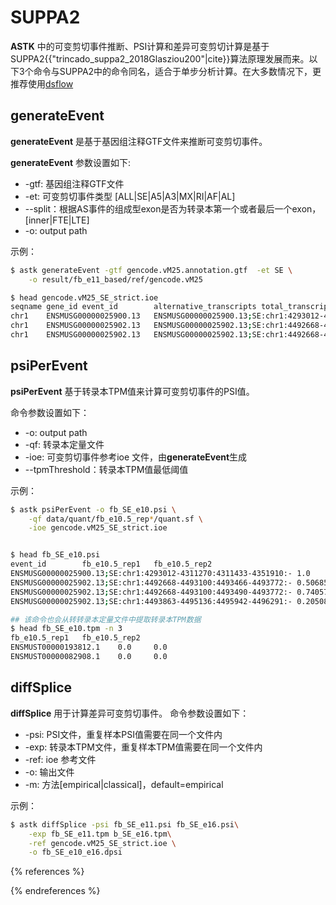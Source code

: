 # SUPPA2

**ASTK** 中的可变剪切事件推断、PSI计算和差异可变剪切计算是基于SUPPA2{{"trincado_suppa2_2018Glasziou200"|cite}}算法原理发展而来。以下3个命令与SUPPA2中的命令同名，适合于单步分析计算。在大多数情况下，更推荐使用[dsflow](dsflow.html)

## generateEvent

**generateEvent** 是基于基因组注释GTF文件来推断可变剪切事件。

**generateEvent** 参数设置如下:

* -gtf: 基因组注释GTF文件
* -et: 可变剪切事件类型 [ALL|SE|A5|A3|MX|RI|AF|AL]
* --split：根据AS事件的组成型exon是否为转录本第一个或者最后一个exon，[inner|FTE|LTE]
* -o: output path

示例：

```bash
$ astk generateEvent -gtf gencode.vM25.annotation.gtf  -et SE \
    -o result/fb_e11_based/ref/gencode.vM25

$ head gencode.vM25_SE_strict.ioe
seqname gene_id event_id        alternative_transcripts total_transcripts
chr1    ENSMUSG00000025900.13   ENSMUSG00000025900.13;SE:chr1:4293012-4311270:4311433-4351910:- ENSMUST00000208660.1    ENSMUST00000208660.1,ENSMUST00000208793.1
chr1    ENSMUSG00000025902.13   ENSMUSG00000025902.13;SE:chr1:4492668-4493100:4493466-4493772:- ENSMUST00000027035.9    ENSMUST00000027035.9,ENSMUST00000192650.5,ENSMUST00000191647.1
chr1    ENSMUSG00000025902.13   ENSMUSG00000025902.13;SE:chr1:4492668-4493100:4493490-4493772:- ENSMUST00000116652.7    ENSMUST00000116652.7,ENSMUST00000192650.5,ENSMUST00000191647.1
```

## psiPerEvent

**psiPerEvent** 基于转录本TPM值来计算可变剪切事件的PSI值。

命令参数设置如下：

* -o: output path
* -qf: 转录本定量文件
* -ioe: 可变剪切事件参考ioe 文件，由**generateEvent**生成
* --tpmThreshold：转录本TPM值最低阈值

示例：

```bash
$ astk psiPerEvent -o fb_SE_e10.psi \
    -qf data/quant/fb_e10.5_rep*/quant.sf \
    -ioe gencode.vM25_SE_strict.ioe


$ head fb_SE_e10.psi
event_id        fb_e10.5_rep1   fb_e10.5_rep2
ENSMUSG00000025900.13;SE:chr1:4293012-4311270:4311433-4351910:- 1.0     1.0
ENSMUSG00000025902.13;SE:chr1:4492668-4493100:4493466-4493772:- 0.50685587094156        0.49103663421745114
ENSMUSG00000025902.13;SE:chr1:4492668-4493100:4493490-4493772:- 0.7405788514940302      0.697045848727448
ENSMUSG00000025902.13;SE:chr1:4493863-4495136:4495942-4496291:- 0.20508467461294735     0.16355428896798765

## 该命令也会从转转录本定量文件中提取转录本TPM数据
$ head fb_SE_e10.tpm -n 3
fb_e10.5_rep1   fb_e10.5_rep2
ENSMUST00000193812.1    0.0     0.0
ENSMUST00000082908.1    0.0     0.0
```

## diffSplice

**diffSplice** 用于计算差异可变剪切事件。
命令参数设置如下：

* -psi: PSI文件，重复样本PSI值需要在同一个文件内
* -exp: 转录本TPM文件，重复样本TPM值需要在同一个文件内
* -ref: ioe 参考文件
* -o: 输出文件
* -m: 方法[empirical|classical]，default=empirical

示例：

```bash
$ astk diffSplice -psi fb_SE_e11.psi fb_SE_e16.psi\
    -exp fb_SE_e11.tpm b_SE_e16.tpm\
    -ref gencode.vM25_SE_strict.ioe \
    -o fb_SE_e10_e16.dpsi 
```

{% references %}

{% endreferences %}
